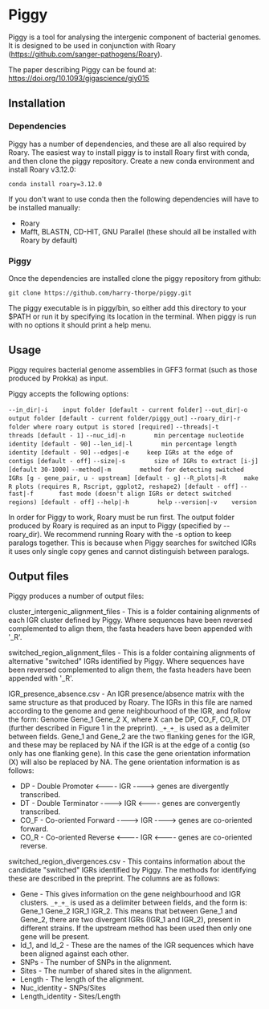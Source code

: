 # Piggy

Piggy is a tool for analysing the intergenic component of bacterial genomes. It is designed to be used in conjunction with Roary (https://github.com/sanger-pathogens/Roary).

The paper describing Piggy can be found at: https://doi.org/10.1093/gigascience/giy015

## Installation

### Dependencies

Piggy has a number of dependencies, and these are all also required by Roary. The easiest way to install piggy is to install Roary first with conda, and then clone the piggy repository. Create a new conda environment and install Roary v3.12.0:

`conda install roary=3.12.0`

If you don't want to use conda then the following dependencies will have to be installed manually:

* Roary
* Mafft, BLASTN, CD-HIT, GNU Parallel (these should all be installed with Roary by default)

### Piggy

Once the dependencies are installed clone the piggy repository from github:

`git clone https://github.com/harry-thorpe/piggy.git`

The piggy executable is in piggy/bin, so either add this directory to your $PATH or run it by specifying its location in the terminal. When piggy is run with no options it should print a help menu.

## Usage

Piggy requires bacterial genome assemblies in GFF3 format (such as those produced by Prokka) as input.

Piggy accepts the following options:

`--in_dir|-i    input folder [default - current folder]`
`--out_dir|-o	  output folder [default - current folder/piggy_out]`
`--roary_dir|-r	folder where roary output is stored [required]`
`--threads|-t	  threads [default - 1]`
`--nuc_id|-n	    min percentage nucleotide identity [default - 90]`
`--len_id|-l	    min percentage length identity [default - 90]`
`--edges|-e	    keep IGRs at the edge of contigs [default - off]`
`--size|-s	      size of IGRs to extract [i-j] [default 30-1000]`
`--method|-m	    method for detecting switched IGRs [g - gene_pair, u - upstream] [default - g]`
`--R_plots|-R	  make R plots (requires R, Rscript, ggplot2, reshape2) [default - off]`
`--fast|-f       fast mode (doesn't align IGRs or detect switched regions) [default - off]`
`--help|-h	      help`
`--version|-v    version`

In order for Piggy to work, Roary must be run first. The output folder produced by Roary is required as an input to Piggy (specified by --roary_dir). We recommend running Roary with the -s option to keep paralogs together. This is because when Piggy searches for switched IGRs it uses only single copy genes and cannot distinguish between paralogs.

## Output files

Piggy produces a number of output files:

cluster_intergenic_alignment_files - This is a folder containing alignments of each IGR cluster defined by Piggy. Where sequences have been reversed complemented to align them, the fasta headers have been appended with '\_R'.

switched_region_alignment_files - This is a folder containing alignments of alternative "switched" IGRs identified by Piggy. Where sequences have been reversed complemented to align them, the fasta headers have been appended with '\_R'.

IGR_presence_absence.csv - An IGR presence/absence matrix with the same structure as that produced by Roary. The IGRs in this file are named according to the genome and gene neighbourhood of the IGR, and follow the form: Genome Gene_1 Gene_2 X, where X can be DP, CO_F, CO_R, DT (further described in Figure 1 in the preprint). `_+_+_` is used as a delimiter between fields. Gene_1 and Gene_2 are the two flanking genes for the IGR, and these may be replaced by NA if the IGR is at the edge of a contig (so only has one flanking gene). In this case the gene orientation information (X) will also be replaced by NA. The gene orientation information is as follows:
* DP - Double Promoter   <---- IGR ----> genes are divergently transcribed.
* DT - Double Terminator ----> IGR <---- genes are convergently transcribed.
* CO_F - Co-oriented Forward ----> IGR ----> genes are co-oriented forward.
* CO_R - Co-oriented Reverse <---- IGR <---- genes are co-oriented reverse.

switched_region_divergences.csv - This contains information about the candidate "switched" IGRs identified by Piggy. The methods for identifying these are described in the preprint. The columns are as follows:
* Gene - This gives information on the gene neighbourhood and IGR clusters. `_+_+_` is used as a delimiter between fields, and the form is: Gene_1 Gene_2 IGR_1 IGR_2. This means that between Gene_1 and Gene_2, there are two divergent IGRs (IGR_1 and IGR_2), present in different strains. If the upstream method has been used then only one gene will be present.
* Id_1, and Id_2 - These are the names of the IGR sequences which have been aligned against each other.
* SNPs - The number of SNPs in the alignment.
* Sites - The number of shared sites in the alignment.
* Length - The length of the alignment.
* Nuc_identity - SNPs/Sites
* Length_identity - Sites/Length
